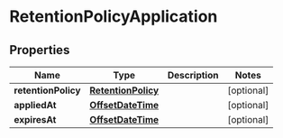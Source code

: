 

# RetentionPolicyApplication

## Properties

Name | Type | Description | Notes
------------ | ------------- | ------------- | -------------
**retentionPolicy** | [**RetentionPolicy**](RetentionPolicy.md) |  |  [optional]
**appliedAt** | [**OffsetDateTime**](OffsetDateTime.md) |  |  [optional]
**expiresAt** | [**OffsetDateTime**](OffsetDateTime.md) |  |  [optional]



